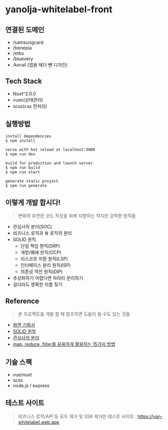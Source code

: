 # yanolja-whitelabel-front

## 연결된 도메인
- /samsungcard
- /benepia
- /etbs
- /bluevery
- /korail (앱용 헤더 뺀 디자인)

## Tech Stack
- Nuxt^2.0.0
- vuex(상태관리)
- scss(css 전처리)

## 실행방법
```
install dependencies
$ npm install

serve with hot reload at localhost:3000
$ npm run dev

build for production and launch server
$ npm run build
$ npm run start

generate static project
$ npm run generate
```

## 이렇게 개발 합시다!
> 변화의 유연한 코드 작성을 위해 지향하는 작지만 강력한 원칙들

- 관심사의 분리(SOC)
- 비즈니스 로직과 뷰 로직의 분리
- SOLID 원칙
    - 단일 책임 뭔칙(SRP)
    - 개방/폐쇄 원칙(OCP)
    - 리스코프 치환 원칙(LSP)
    - 인터페이스 분리 원칙(ISP)
    - 의존성 역전 원칙(DIP)
- 추상화하기 어렵다면 차라리 분리하기
- 길더라도 명확한 이름 짖기

## Reference
> 본 프로젝트를 개발 할 때 참조하면 도움이 될 수도 있는 것들

- [화면 기획서](https://docs.google.com/presentation/d/1TJfQt1p6MdWlLklU2G3ntXqqfHTxftLyChIquS44wUE/edit#slide=id.ga3e55a4088_0_0)
- [SOLID 원착](https://blog.woolta.com/categories/2/posts/160)
- [관심사의 분리](https://medium.com/@smartbosslee/%EA%B4%80%EC%8B%AC%EC%82%AC%EC%9D%98-%EB%B6%84%EB%A6%AC-separation-of-concerns-soc-8a8d09df066d)
- [map, reduce, filter를 유용하게 활용하는 15가지 방법](https://dongmin-jang.medium.com/javascript-15%EA%B0%80%EC%A7%80-%EC%9C%A0%EC%9A%A9%ED%95%9C-map-reduce-filter-bfbc74f0debd)

## 기술 스팩
- vue/nuxt
- scss
- node.js / express


## 테스트 사이트
> 비즈니스 로직/API 등 모두 제거 및 SSR 제거한 테스트 사이트 : https://yan-whitelabel.web.app
